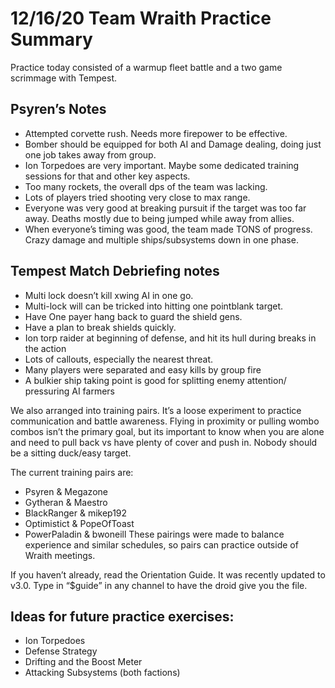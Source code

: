 # 12/16/20 Team Wraith Practice Summary

Practice today consisted of a  warmup fleet battle and a two game scrimmage with Tempest.


## Psyren’s Notes
* Attempted corvette rush. Needs more firepower to be effective.
* Bomber should be equipped for both AI and Damage dealing, doing just one job takes away from group.
* Ion Torpedoes are very important. Maybe some dedicated training sessions for that and other key aspects.
* Too many rockets, the overall dps of the team was lacking.
* Lots of players tried shooting very close to max range.
* Everyone was very good at breaking pursuit if the target was too far away. Deaths mostly due to being jumped while away from allies.
* When everyone’s timing was good, the team made TONS of progress. Crazy damage and multiple ships/subsystems  down in one phase.

## Tempest Match Debriefing notes
* Multi lock doesn’t kill xwing AI in one go.
* Multi-lock will can be tricked into hitting one pointblank target.
* Have One payer hang back to guard the shield gens.
* Have a plan to break shields quickly.
* Ion torp raider at beginning of defense, and hit its hull during breaks in the action
* Lots of callouts, especially the nearest threat.
* Many players were separated and easy kills by group fire 
* A bulkier ship taking point is good for splitting enemy attention/ pressuring AI farmers

We also arranged into training pairs. It’s a loose experiment to practice communication and battle awareness. Flying in proximity or pulling wombo combos isn’t the primary goal, but its important to know when you are alone and need to pull back vs have plenty of cover and push in. Nobody should be a sitting duck/easy target. 

The current training pairs are:
* Psyren & Megazone
* Gytheran & Maestro
* BlackRanger & mikep192
* Optimistict & PopeOfToast
* PowerPaladin & bwoneill
These pairings were made to balance experience and similar schedules, so pairs can practice outside of Wraith meetings.

If you haven’t already, read the Orientation Guide. It was recently updated to v3.0. Type in “$guide” in any channel to have the droid give you the file.

## Ideas for future practice exercises:
* Ion Torpedoes
* Defense Strategy
* Drifting and the Boost Meter
* Attacking Subsystems (both factions)
